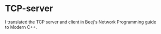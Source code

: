 # TCP-server

I translated the TCP server and client in Beej's Network Programming guide to Modern C++.
